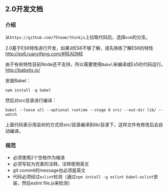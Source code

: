 ## 2.0开发文档

### 介绍

从`https://github.com/75team/thinkjs`上拉取代码后，选择`es6`的分支。

2.0基于ES6特性进行开发，如果对ES6不够了解，请先熟练了解ES6的特性 http://es6.ruanyifeng.com/#README

由于有些特性目前Node还不支持，所以需要使用`Babel`来编译成Es5的代码运行。http://babeljs.io/

安装Babel：

```
npm install -g babel
```

然后对src目录进行编译：

```
babel --loose all --optional runtime --stage 0 src/ --out-dir lib/ --watch
```

上面代码表示用监听的方式将src/目录编译到lib/目录下，这样文件有修改后会自动编译。


### 规范

* 必须使用2个空格作为缩进
* 必须写较为完善的注释，注释使用英文
* git commit的message也必须是英文
* 代码必须经过`eslint`检测（通过`npm install -g eslint babel-eslint`安装，然后eslint file.js来检测）

